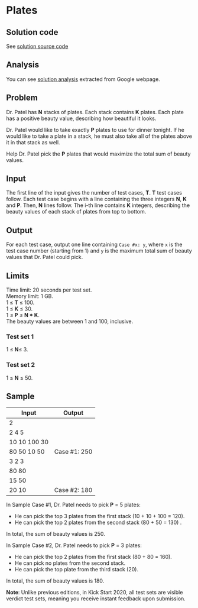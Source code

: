 # Plates

## Solution code

See [solution source code](/Round%20A/Plates/solution.js)

## Analysis

You can see [solution analysis](/Round%20A/Plates/analysis.md) extracted from Google webpage.

## Problem

Dr. Patel has **N** stacks of plates. Each stack contains **K** plates. Each plate has a positive beauty value, describing how beautiful it looks.

Dr. Patel would like to take exactly **P** plates to use for dinner tonight. If he would like to take a plate in a stack, he must also take all of the plates above it in that stack as well.

Help Dr. Patel pick the **P** plates that would maximize the total sum of beauty values.

## Input

The first line of the input gives the number of test cases, **T**. **T** test cases follow. Each test case begins with a line containing the three integers **N**, **K** and **P**. Then, **N** lines follow. The i-th line contains **K** integers, describing the beauty values of each stack of plates from top to bottom.

## Output

For each test case, output one line containing `Case #x: y`, where `x` is the test case number (starting from 1) and `y` is the maximum total sum of beauty values that Dr. Patel could pick.

## Limits

Time limit: 20 seconds per test set.<br>
Memory limit: 1 GB.<br>
1 ≤ **T** ≤ 100.<br>
1 ≤ **K** ≤ 30.<br>
1 ≤ **P** ≤ **N \* K**.<br>
The beauty values are between 1 and 100, inclusive.

### Test set 1

1 ≤ **N**≤ 3.

### Test set 2

1 ≤ **N** ≤ 50.

## Sample

| Input        | Output       |
| ------------ | ------------ |
| 2            |              |
| 2 4 5        |              |
| 10 10 100 30 |              |
| 80 50 10 50  | Case #1: 250 |
| 3 2 3        |              |
| 80 80        |              |
| 15 50        |              |
| 20 10        | Case #2: 180 |

In Sample Case #1, Dr. Patel needs to pick **P** = 5 plates:

- He can pick the top 3 plates from the first stack (10 + 10 + 100 = 120).
- He can pick the top 2 plates from the second stack (80 + 50 = 130) .

In total, the sum of beauty values is 250.

In Sample Case #2, Dr. Patel needs to pick **P** = 3 plates:

- He can pick the top 2 plates from the first stack (80 + 80 = 160).
- He can pick no plates from the second stack.
- He can pick the top plate from the third stack (20).

In total, the sum of beauty values is 180.

**Note**: Unlike previous editions, in Kick Start 2020, all test sets are visible verdict test sets, meaning you receive instant feedback upon submission.
